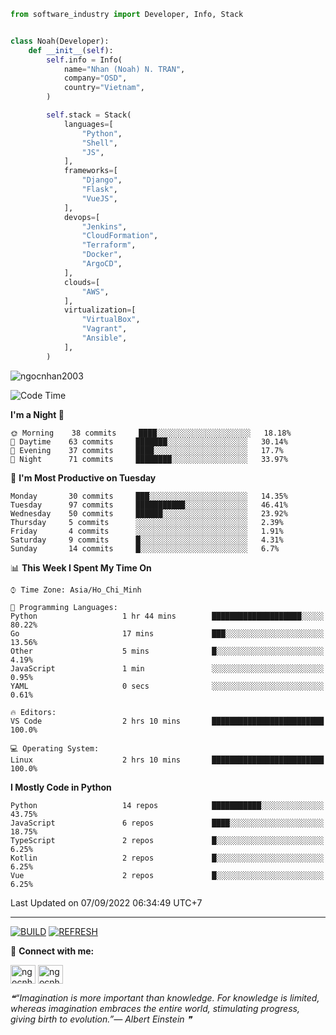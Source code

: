 ```python
from software_industry import Developer, Info, Stack


class Noah(Developer):
    def __init__(self):
        self.info = Info(
            name="Nhan (Noah) N. TRAN",
            company="OSD",
            country="Vietnam",
        )

        self.stack = Stack(
            languages=[
                "Python",
                "Shell",
                "JS",
            ],
            frameworks=[
                "Django",
                "Flask",
                "VueJS",
            ],
            devops=[
                "Jenkins",
                "CloudFormation",
                "Terraform",
                "Docker",
                "ArgoCD",
            ],
            clouds=[
                "AWS",
            ],
            virtualization=[
                "VirtualBox",
                "Vagrant",
                "Ansible",
            ],
        )
```
<img src="https://komarev.com/ghpvc/?username=ngocnhan2003&label=Profile%20views&color=0e75b6&style=flat" alt="ngocnhan2003" /> 

<!--START_SECTION:waka-->
![Code Time](http://img.shields.io/badge/Code%20Time-479%20hrs%2050%20mins-blue)

**I'm a Night 🦉** 

```text
🌞 Morning    38 commits     ████░░░░░░░░░░░░░░░░░░░░░   18.18% 
🌆 Daytime    63 commits     ███████░░░░░░░░░░░░░░░░░░   30.14% 
🌃 Evening    37 commits     ████░░░░░░░░░░░░░░░░░░░░░   17.7% 
🌙 Night      71 commits     ████████░░░░░░░░░░░░░░░░░   33.97%

```
📅 **I'm Most Productive on Tuesday** 

```text
Monday       30 commits     ███░░░░░░░░░░░░░░░░░░░░░░   14.35% 
Tuesday      97 commits     ███████████░░░░░░░░░░░░░░   46.41% 
Wednesday    50 commits     ██████░░░░░░░░░░░░░░░░░░░   23.92% 
Thursday     5 commits      ░░░░░░░░░░░░░░░░░░░░░░░░░   2.39% 
Friday       4 commits      ░░░░░░░░░░░░░░░░░░░░░░░░░   1.91% 
Saturday     9 commits      █░░░░░░░░░░░░░░░░░░░░░░░░   4.31% 
Sunday       14 commits     █░░░░░░░░░░░░░░░░░░░░░░░░   6.7%

```


📊 **This Week I Spent My Time On** 

```text
⌚︎ Time Zone: Asia/Ho_Chi_Minh

💬 Programming Languages: 
Python                   1 hr 44 mins        ████████████████████░░░░░   80.22% 
Go                       17 mins             ███░░░░░░░░░░░░░░░░░░░░░░   13.56% 
Other                    5 mins              █░░░░░░░░░░░░░░░░░░░░░░░░   4.19% 
JavaScript               1 min               ░░░░░░░░░░░░░░░░░░░░░░░░░   0.95% 
YAML                     0 secs              ░░░░░░░░░░░░░░░░░░░░░░░░░   0.61%

🔥 Editors: 
VS Code                  2 hrs 10 mins       █████████████████████████   100.0%

💻 Operating System: 
Linux                    2 hrs 10 mins       █████████████████████████   100.0%

```

**I Mostly Code in Python** 

```text
Python                   14 repos            ███████████░░░░░░░░░░░░░░   43.75% 
JavaScript               6 repos             ████░░░░░░░░░░░░░░░░░░░░░   18.75% 
TypeScript               2 repos             █░░░░░░░░░░░░░░░░░░░░░░░░   6.25% 
Kotlin                   2 repos             █░░░░░░░░░░░░░░░░░░░░░░░░   6.25% 
Vue                      2 repos             █░░░░░░░░░░░░░░░░░░░░░░░░   6.25%

```



 Last Updated on 07/09/2022 06:34:49 UTC+7
<!--END_SECTION:waka-->

<hr>

[![BUILD](https://github.com/ngocnhan2003/ngocnhan2003/actions/workflows/001_build.yml/badge.svg)](https://github.com/ngocnhan2003/ngocnhan2003/actions/workflows/001_build.yml)
[![REFRESH](https://github.com/ngocnhan2003/ngocnhan2003/actions/workflows/002_refresh.yml/badge.svg)](https://github.com/ngocnhan2003/ngocnhan2003/actions/workflows/002_refresh.yml)

🔗 **Connect with me:**

<a href="https://linkedin.com/in/ngocnhan2003" target="blank"><img align="center" src="https://raw.githubusercontent.com/rahuldkjain/github-profile-readme-generator/master/src/images/icons/Social/linked-in-alt.svg" alt="ngocnhan2003" height="30" width="40" /></a>
<a href="https://instagram.com/ngocnhan2003" target="blank"><img align="center" src="https://raw.githubusercontent.com/rahuldkjain/github-profile-readme-generator/master/src/images/icons/Social/instagram.svg" alt="ngocnhan2003" height="30" width="40" /></a>


<!--STARTS_HERE_QUOTE_README-->
<i>❝“Imagination is more important than knowledge.  For knowledge is limited, whereas imagination embraces the entire world, stimulating progress, giving birth to evolution.”— Albert Einstein   ❞</i>
<!--ENDS_HERE_QUOTE_README-->